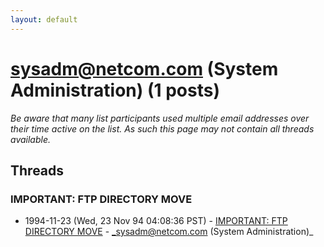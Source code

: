```yaml
---
layout: default
---
```


# sysadm@netcom.com (System Administration) (1 posts)

_Be aware that many list participants used multiple email addresses over their time active on the list. As such this page may not contain all threads available._

## Threads

### IMPORTANT: FTP DIRECTORY MOVE
+ 1994-11-23 (Wed, 23 Nov 94 04:08:36 PST) - [IMPORTANT: FTP DIRECTORY MOVE](/archive/1994/11/0a0fce6a6fc40f45a5f97e220ada05e68d2653a0a51fb67d091759cd1b594e90) - _sysadm@netcom.com (System Administration)_

